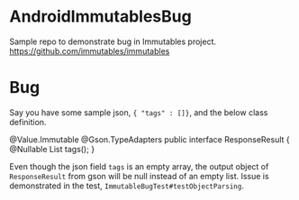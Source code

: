 # AndroidImmutablesBug
Sample repo to demonstrate bug in Immutables project. https://github.com/immutables/immutables

# Bug

Say you have some sample json, `{ "tags" : []}`, and the below class definition.

@Value.Immutable
@Gson.TypeAdapters
public interface ResponseResult {
    @Nullable
    List<String> tags();
}

Even though the json field `tags` is an empty array, the output object of `ResponseResult` from gson will be null instead of an empty list. Issue is demonstrated in the test, `ImmutableBugTest#testObjectParsing`.
